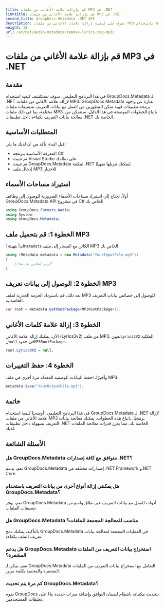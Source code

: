 ```yaml
---
title: قم بإزالة علامة الأغاني من ملفات MP3 في .NET
linktitle: قم بإزالة علامة الأغاني من ملفات MP3 في .NET
second_title: GroupDocs.Metadata .NET API
description: تعرف على كيفية إزالة علامات الأغاني من ملفات MP3 باستخدام GroupDocs.Metadata لـ .NET. اتبع دليلنا خطوة بخطوة لمعالجة البيانات التعريفية بكفاءة.
weight: 18
url: /ar/net/audio-metadata/remove-lyrics-tag-mp3/
---
```


# قم بإزالة علامة الأغاني من ملفات MP3 في .NET

## مقدمة
في هذا البرنامج التعليمي، سوف نستكشف كيفية استخدام GroupDocs.Metadata لـ .NET لإزالة علامة الأغاني من ملفات MP3. GroupDocs.Metadata عبارة عن واجهة برمجة تطبيقات قوية تمكن المطورين من العمل مع بيانات التعريف بتنسيقات ملفات مختلفة، بما في ذلك ملفات MP3. باتباع الخطوات الموضحة في هذا الدليل، ستتمكن من معالجة بيانات التعريف بكفاءة داخل تطبيقات .NET الخاصة بك.
## المتطلبات الأساسية
قبل البدء، تأكد من أن لديك ما يلي:
- المعرفة الأساسية ببرمجة C#
- تم تثبيت Visual Studio على نظامك
-  تم تثبيت GroupDocs.Metadata لمكتبة .NET (يمكنك تنزيلها من[هنا](https://releases.groupdocs.com/metadata/net/))
- إدخال ملف MP3 للاختبار

## استيراد مساحات الأسماء
أولاً، تحتاج إلى استيراد مساحات الأسماء الضرورية للوصول إلى وظائف GroupDocs.Metadata API في مشروع C# الخاص بك.
```csharp
using GroupDocs.Formats.Audio;
using System;
using GroupDocs.Metadata;
```
## الخطوة 1: قم بتحميل ملف MP3
 ابدأ بتهيئة أ`Metadata` الكائن مع المسار إلى ملف MP3 الخاص بك.
```csharp
using (Metadata metadata = new Metadata("YourInputFile.mp3"))
{
    //الرمز الخاص بك هنا
}
```
## الخطوة 2: الوصول إلى بيانات تعريف MP3
بعد ذلك، قم باسترداد الحزمة الجذرية لملف MP3 للوصول إلى خصائص بيانات التعريف الخاصة به.
```csharp
var root = metadata.GetRootPackage<MP3RootPackage>();
```
## الخطوة 3: إزالة علامة كلمات الأغاني
 الآن، يمكنك إزالة علامة الأغاني (Lyrics3v2) من ملف MP3. تعيين`Lyrics3V2` الملكية ل`null` في حدود`MP3RootPackage`.
```csharp
root.Lyrics3V2 = null;
```
## الخطوة 4: حفظ التغييرات
وأخيرًا، احفظ البيانات الوصفية المعدلة مرة أخرى في ملف MP3.
```csharp
metadata.Save("YourOutputFile.mp3");
```

## خاتمة
في هذا البرنامج التعليمي، أوضحنا كيفية استخدام GroupDocs.Metadata لـ .NET لإزالة علامة الأغاني من ملفات MP3 برمجيًا. باتباع هذه الخطوات، يمكنك معالجة بيانات التعريف بسهولة داخل تطبيقات .NET الخاصة بك، مما يعزز قدرات معالجة الملفات لديك.

## الأسئلة الشائعة
### هل GroupDocs.Metadata متوافق مع كافة إصدارات .NET؟
نعم، يدعم GroupDocs.Metadata إصدارات مختلفة من .NET Framework و.NET Core.
### هل يمكنني إزالة أنواع أخرى من بيانات التعريف باستخدام GroupDocs.Metadata؟
نعم، يوفر GroupDocs.Metadata أدوات للعمل مع بيانات التعريف عبر نطاق واسع من تنسيقات الملفات.
### هل GroupDocs.Metadata مناسب للمعالجة المجمعة للملفات؟
بالتأكيد، يمكنك دمج GroupDocs.Metadata في العمليات المجمعة لمعالجة بيانات تعريف الملف بكفاءة.
### هل يدعم GroupDocs.Metadata استخراج بيانات التعريف من الملفات المشفرة؟
نعم، يمكن لـ GroupDocs.Metadata التعامل مع استخراج بيانات التعريف من الملفات المشفرة والمحمية بكلمة مرور.
### كم مرة يتم تحديث GroupDocs.Metadata؟
يقوم GroupDocs بتحديث مكتباته بانتظام لضمان التوافق وإضافة ميزات جديدة بناءً على تعليقات المستخدمين.